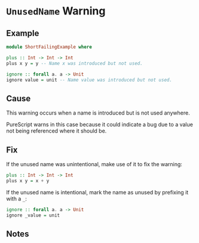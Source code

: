 # `UnusedName` Warning

## Example

```purescript
module ShortFailingExample where

plus :: Int -> Int -> Int
plus x y = y -- Name x was introduced but not used.

ignore :: forall a. a -> Unit
ignore value = unit -- Name value was introduced but not used.
```

## Cause

This warning occurs when a name is introduced but is not used anywhere.

PureScript warns in this case because it could indicate a bug due to a value not being referenced where it should be.

## Fix

If the unused name was unintentional, make use of it to fix the warning:

```purescript
plus :: Int -> Int -> Int
plus x y = x + y
```

If the unused name is intentional, mark the name as unused by prefixing it with a `_`:

```purescript
ignore :: forall a. a -> Unit
ignore _value = unit
```

## Notes
